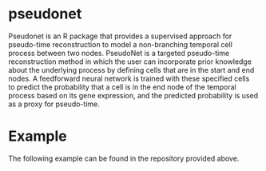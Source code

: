 # pseudonet

Pseudonet is an R package that provides a supervised approach for pseudo-time reconstruction to model a non-branching temporal cell process between two nodes. PseudoNet is a targeted pseudo-time reconstruction method in which the user can incorporate prior knowledge about the underlying process by  defining cells that are in the start and end nodes. A feedforward neural network is trained with these specified cells to predict the probability that a cell is in the end node of the temporal process based on its gene expression, and the predicted probability is used as a proxy for pseudo-time.



# Example
The following example can be found in the repository provided above.

